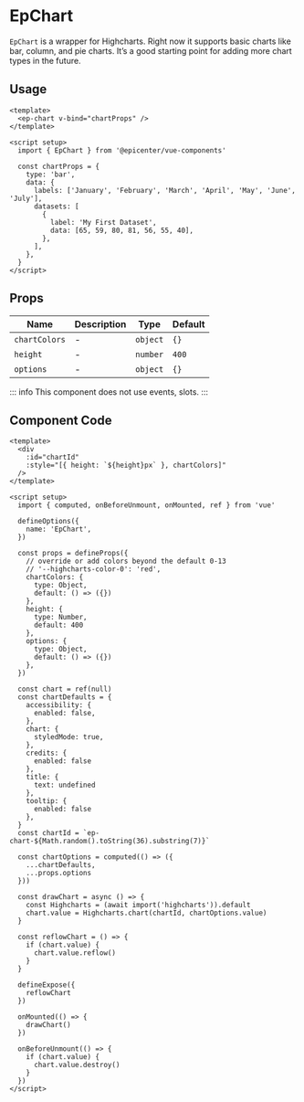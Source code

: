# EpChart



`EpChart` is a wrapper for Highcharts. Right now it supports basic charts like bar, column, and pie charts. It’s a good starting point for adding more chart types in the future.

## Usage
```vue
<template>
  <ep-chart v-bind="chartProps" />
</template>

<script setup>
  import { EpChart } from '@epicenter/vue-components'

  const chartProps = {
    type: 'bar',
    data: {
      labels: ['January', 'February', 'March', 'April', 'May', 'June', 'July'],
      datasets: [
        {
          label: 'My First Dataset',
          data: [65, 59, 80, 81, 56, 55, 40],
        },
      ],
    },
  }
</script>
```
    

## Props
| Name | Description | Type | Default |
|------|-------------|------|---------|
| `chartColors` | - | `object` | `{}` |
| `height` | - | `number` | `400` |
| `options` | - | `object` | `{}` |


::: info
This component does not use events, slots.
:::

## Component Code

```vue
<template>
  <div
    :id="chartId"
    :style="[{ height: `${height}px` }, chartColors]"
  />
</template>

<script setup>
  import { computed, onBeforeUnmount, onMounted, ref } from 'vue'

  defineOptions({
    name: 'EpChart',
  })

  const props = defineProps({
    // override or add colors beyond the default 0-13
    // '--highcharts-color-0': 'red',
    chartColors: {
      type: Object,
      default: () => ({})
    },
    height: {
      type: Number,
      default: 400
    },
    options: {
      type: Object,
      default: () => ({})
    },
  })

  const chart = ref(null)
  const chartDefaults = {
    accessibility: {
      enabled: false,
    },
    chart: {
      styledMode: true,
    },
    credits: {
      enabled: false
    },
    title: {
      text: undefined
    },
    tooltip: {
      enabled: false
    },
  }
  const chartId = `ep-chart-${Math.random().toString(36).substring(7)}`

  const chartOptions = computed(() => ({
    ...chartDefaults,
    ...props.options
  }))

  const drawChart = async () => {
    const Highcharts = (await import('highcharts')).default
    chart.value = Highcharts.chart(chartId, chartOptions.value)
  }

  const reflowChart = () => {
    if (chart.value) {
      chart.value.reflow()
    }
  }

  defineExpose({
    reflowChart
  })

  onMounted(() => {
    drawChart()
  })

  onBeforeUnmount(() => {
    if (chart.value) {
      chart.value.destroy()
    }
  })
</script>

```
